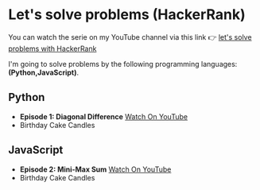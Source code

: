 # Let's solve problems (HackerRank)

You can watch the serie on my YouTube channel via this link 👉 [let's solve problems with HackerRank](https://www.youtube.com/playlist?list=PLfDx4cQoUNOYIgJLW6gXMB8L9IMUumaeV)

I'm going to solve problems by the following programming languages: __(Python,JavaScript)__.

## Python

- **Episode 1: Diagonal Difference** [Watch On YouTube](https://youtu.be/NnQir6a1X_k)
- Birthday Cake Candles

## JavaScript

- **Episode 2: Mini-Max Sum** [Watch On YouTube](https://youtu.be/XxGpxedENTg)
- Birthday Cake Candles

